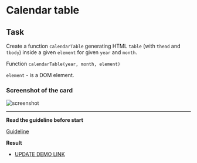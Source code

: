 # Calendar table

## Task

Create a function `calendarTable` generating HTML `table` (with `thead` and `tbody`) inside a given `element` for given `year` and `month`.

Function `calendarTable(year, month, element)`

`element` - is a DOM element.

### Screenshot of the card
![screenshot](./example/example-calendar.png)

---
**Read the guideline before start**

[Guideline](https://github.com/mate-academy/js_task-DOM-guideline)

**Result**

- [UPDATE DEMO LINK](https://nizkiyvorobey.github.io/js_calendar-table-DOM/index.html)

